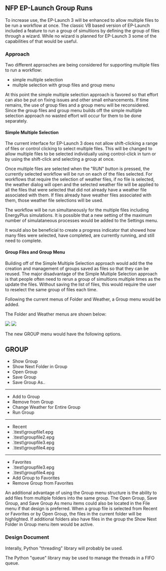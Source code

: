 
## NFP EP-Launch Group Runs

To increase use, the EP-Launch 3 will be enhanced to allow multiple files to be 
run a workflow at once. The classic VB based version of EP-Launch included a 
feature to run a group of simultions by defining the group of files through a 
wizard. While no wizard is planned for EP-Launch 3 some of the capabilities of 
that would be useful.

### Approach

Two different approaches are being considered for supporting multiple files to run
a workflow:

 - simple multiple selection
 - multple selection with group files and group menu

At this point the simple multiple selection approach is favored so that effort 
can also be put on fixing issues and other small enhancements. If time remains,
the use of group files and a group menu will be reconsidered. Since the group
files and group menu builds off the simple multiple selection approach no wasted
effort will occur for them to be done separately.

#### Simple Multiple Selection

The current interface for EP-Launch 3 does not allow shift-clicking a range of files 
or control clicking to select multiple files. This will be changed to allow multiple
files to be selected individually using control-click in turn or by using the 
shift-click and selecting a group at once.

Once multiple files are selected when the "RUN" button is pressed, the currently 
selected workflow will be run on each of the files selected. For workflows that 
require the selection of weather files, if no file is selected, the weather dialog
will open and the selected weather file will be applied to all the files that were
selected that did not already have a weather file associated with them. If files
already have weather files associated with them, those weather file selections 
will be used.

The workflow will be run simultaneously for the multiple files including EnergyPlus
simulations. It is possible that a new setting of the maximum number of simulataneous
processes would be added to the Settings menu.

It would also be beneficial to create a progress indicator that showed how many 
files were selected, have completed, are currently running, and still need to 
complete.

#### Group Files and Group Menu

Building off of the Simple Multiple Selection approach would add the the creation
and management of groups saved as files so that they can be reused. The major 
disadvantage of the Simple Multiple Selection approach is that people often need
to rerun a group of simultions multiple times as the update the files. Without
saving the list of files, this would require the user to reselect the same group
of files each time.

Following the current menus of Folder and Weather, a Group menu would be added. 

The Folder and Weather menus are shown below:

![](./images/EP3-menu-folder.PNG)
![](./images/EP3-menu-weather.PNG)

The new GROUP menu would have the following options. 

GROUP
------

- Show Group
- Show Next Folder in Group
- Open Group
- Save Group
- Save Group As..

---

- Add to Group
- Remove from Group
- Change Weather for Entire Group
- Run Group

---

- Recent
- .\test\groupfile1.epg
- .\test\groupfile2.epg
- .\test\groupfile3.epg
- .\test\groupfile4.epg

---

- Favorites
- .\test\groupfile3.epg
- .\test\groupfile4.epg
- Add Group to Favorites
- Remove Group from Favorites

An additional advantage of using the Group menu structure is the ability to add files 
from multiple folders into the same group. The Open Group, Save Group, and Save 
Group As menu items could also be located in the File menu if that design is preferred.
When a group file is selected from Recent or Favorites or by Open Group, the files in 
the current folder will be highlighted. If additional folders also have files in the 
group the Show Next Folder in Group menu item would be active.


### Design Document

Interally, Python "threading" library will probably be used.

The Python "queue" library may be used to manage the threads in a FIFO queue.

